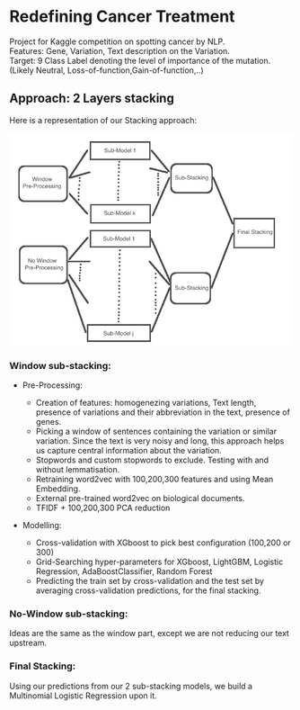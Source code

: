 # Redefining Cancer Treatment

Project for Kaggle competition on spotting cancer by NLP.<br>
Features: Gene, Variation, Text description on the Variation.<br>
Target: 9 Class Label denoting the level of importance of the mutation. (Likely Neutral, Loss-of-function,Gain-of-function,..)

## Approach: 2 Layers stacking

Here is a representation of our Stacking approach:

![Stacking Image](images/stacking_readme.png "Stacking representation")

### Window sub-stacking:
- Pre-Processing:
    - Creation of features: homogenezing variations, Text length, presence of variations and their abbreviation in the text, presence of genes.
    - Picking a window of sentences containing the variation or similar variation. Since the text is very noisy and long, this approach helps us capture central information about the variation.
    - Stopwords and custom stopwords to exclude. Testing with and without lemmatisation.
    - Retraining word2vec with 100,200,300 features and using Mean Embedding.
    - External pre-trained word2vec on biological documents.
    - TFIDF + 100,200,300 PCA reduction

- Modelling:
    - Cross-validation with XGboost to pick best configuration (100,200 or 300)
    - Grid-Searching hyper-parameters for XGboost, LightGBM, Logistic Regression, AdaBoostClassifier, Random Forest
    - Predicting the train set by cross-validation and the test set by averaging cross-validation predictions, for the final stacking.
    
### No-Window sub-stacking:
Ideas are the same as the window part, except we are not reducing our text upstream.

### Final Stacking:
Using our predictions from our 2 sub-stacking models, we build a Multinomial Logistic Regression upon it.


    




